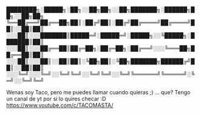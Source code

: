 
████████╗░█████╗░██╗░░██╗██╗░░██╗███████╗░██████╗██╗░░██╗██╗
╚══██╔══╝██╔══██╗██║░██╔╝██║░██╔╝██╔════╝██╔════╝██║░░██║██║
░░░██║░░░███████║█████═╝░█████═╝░█████╗░░╚█████╗░███████║██║
░░░██║░░░██╔══██║██╔═██╗░██╔═██╗░██╔══╝░░░╚═══██╗██╔══██║██║
░░░██║░░░██║░░██║██║░╚██╗██║░╚██╗███████╗██████╔╝██║░░██║██║
░░░╚═╝░░░╚═╝░░╚═╝╚═╝░░╚═╝╚═╝░░╚═╝╚══════╝╚═════╝░╚═╝░░╚═╝╚═╝

Wenas soy Taco, pero me puedes llamar cuando quieras ;) ...
que?
Tengo un canal de yt por si lo quires checar :D
https://www.youtube.com/c/TACOMASTA/
<!---
LUXTACO/LUXTACO is a ✨ special ✨ repository because its `README.md` (this file) appears on your GitHub profile.
You can click the Preview link to take a look at your changes.
--->
